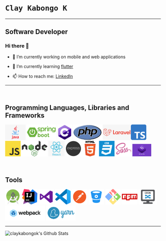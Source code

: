 # `Clay Kabongo K`

---

## Software Developer

### Hi there 👋

- 🔭 I’m currently working on mobile and web applications
- 🌱 I’m currently learning [flutter](https://flutter.dev/)

- 📫 How to reach me: [LinkedIn](https://za.linkedin.com/in/clay-kabongo-k-2b38b156)

<!--
**claykabongok/claykabongok** is a ✨ _special_ ✨ repository because its `README.md` (this file) appears on your GitHub profile.

Here are some ideas to get you started:

🔭 I’m currently working on mobile and web applications
🌱 I’m currently learning [flutter](https://flutter.dev/)
-- 👯 I’m looking to collaborate on ...
- 🤔 I’m looking for help with ...
- 💬 Ask me about ...
 📫 How to reach me: [LinkedIn](https://za.linkedin.com/in/clay-kabongo-k-2b38b156)
- 😄 Pronouns: ...
⚡ Fun fact: Enjoy craft beer
-->

---

<br/>

## Programming Languages, Libraries and Frameworks

<img src="https://github.com/claykabongok/claykabongok/blob/master/Readme/languages/java.jpg?raw=true"  
height='50'> <img src="https://github.com/claykabongok/claykabongok/blob/master/Readme/languages/springboot.png?raw=true"  
height='50'> <img src="https://github.com/claykabongok/claykabongok/blob/master/Readme/languages/cshap.jpeg?raw=true"  
height='50'> <img src="https://github.com/claykabongok/claykabongok/blob/master/Readme/languages/php.png?raw=true"  
height='50'> <img src="https://github.com/claykabongok/claykabongok/blob/master/Readme/languages/laravel.png?raw=true"  
height='50'><img src="https://github.com/claykabongok/claykabongok/blob/master/Readme/languages/ts.png?raw=true"  
height='50'><img src="https://github.com/claykabongok/claykabongok/blob/master/Readme/languages/js.jpg?raw=true"  
height='50'> <img src="https://github.com/claykabongok/claykabongok/blob/master/Readme/languages/node3.png?raw=true"  
height='50'> <img src="https://github.com/claykabongok/claykabongok/blob/master/Readme/languages/reactjs.png?raw=true"  
height='50'> <img src="https://github.com/claykabongok/claykabongok/blob/master/Readme/languages/expressjs.png?raw=true"  
height='50'> <img src="https://github.com/claykabongok/claykabongok/blob/master/Readme/languages/html5.png?raw=true"  
height='50'> <img src="https://github.com/claykabongok/claykabongok/blob/master/Readme/languages/css3.png?raw=true"  
height='50'> <img src="https://github.com/claykabongok/claykabongok/blob/master/Readme/languages/sass.png?raw=true"  
height='50'> <img src="https://github.com/claykabongok/claykabongok/blob/master/Readme/languages/bootstrap.jpg?raw=true"  
height='40'>

<br/>

## Tools

<img src="https://github.com/claykabongok/claykabongok/blob/master/Readme/tools/androidstudio.png?raw=true"  
height='50'> <img src="https://github.com/claykabongok/claykabongok/blob/master/Readme/tools/intellij.png?raw=true"  
height='50'> <img src="https://github.com/claykabongok/claykabongok/blob/master/Readme/tools/visual-studio.png?raw=true"  
height='50'> <img src="https://github.com/claykabongok/claykabongok/blob/master/Readme/tools/vscode.png?raw=true"  
height='50'> <img src="https://github.com/claykabongok/claykabongok/blob/master/Readme/tools/postman.png?raw=true"  
height='50'> <img src="https://github.com/claykabongok/claykabongok/blob/master/Readme/tools/bibucket.png?raw=true"  
height='50'> <img src="https://github.com/claykabongok/claykabongok/blob/master/Readme/tools/git_windows.png?raw=true"  
height='50'> <img src="https://github.com/claykabongok/claykabongok/blob/master/Readme/tools/npm.png?raw=true"  
height='50'> <img src="https://github.com/claykabongok/claykabongok/blob/master/Readme/tools/sb_cron_icon.png?raw=true"  
height='50'> <img src="https://github.com/claykabongok/claykabongok/blob/master/Readme/tools/webpack.png?raw=true"  
height='50'> <img src="https://github.com/claykabongok/claykabongok/blob/master/Readme/tools/yarnpackage.png?raw=true"  
height='50'>

---

<img align="left" alt="claykabongok's Github Stats" src="https://github-readme-stats.vercel.app/api?username=claykabongok&&count_private=true&show_icons=true&include_all_commits=true" />
